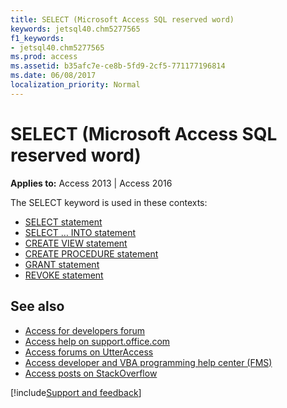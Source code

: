 ```yaml
---
title: SELECT (Microsoft Access SQL reserved word)
keywords: jetsql40.chm5277565
f1_keywords:
- jetsql40.chm5277565
ms.prod: access
ms.assetid: b35afc7e-ce8b-5fd9-2cf5-771177196814
ms.date: 06/08/2017
localization_priority: Normal
---
```



# SELECT (Microsoft Access SQL reserved word)

**Applies to:** Access 2013 | Access 2016

The SELECT keyword is used in these contexts:

- [SELECT statement](https://msdn.microsoft.com/library/a5c9da94-5f9e-0fc0-767a-4117f38a5ef3%28Office.15%29.aspx)
- [SELECT … INTO statement](https://msdn.microsoft.com/library/29f3bd55-52f5-a36e-4e33-4b3499c6ce8d%28Office.15%29.aspx)
- [CREATE VIEW statement](https://msdn.microsoft.com/library/ecaabd75-3081-fd35-830d-5a59b0a51922%28Office.15%29.aspx)
- [CREATE PROCEDURE statement](https://msdn.microsoft.com/library/1fbb5267-9862-bfb4-6436-176152d7a6cd%28Office.15%29.aspx)
- [GRANT statement](https://msdn.microsoft.com/library/50ae97ae-d5be-57e5-d9da-f3fc42f01d83%28Office.15%29.aspx)
- [REVOKE statement](https://msdn.microsoft.com/library/69399fd6-c4e8-f2e2-e5f4-48ae779323f5%28Office.15%29.aspx)


## See also

- [Access for developers forum](https://social.msdn.microsoft.com/Forums/office/home?forum=accessdev)
- [Access help on support.office.com](https://support.office.com/search/results?query=Access)
- [Access forums on UtterAccess](https://www.utteraccess.com/forum/index.php?act=idx)
- [Access developer and VBA programming help center (FMS)](https://www.fmsinc.com/MicrosoftAccess/developer/)
- [Access posts on StackOverflow](https://stackoverflow.com/questions/tagged/ms-access)

[!include[Support and feedback](~/includes/feedback-boilerplate.md)]